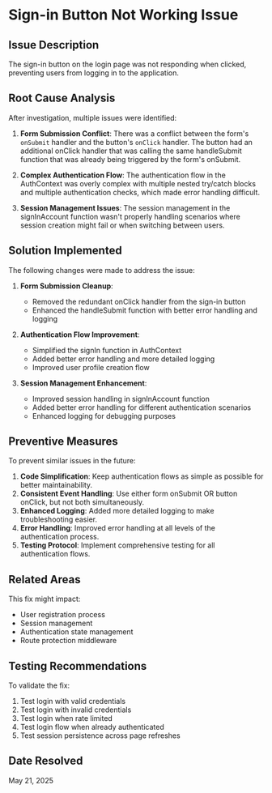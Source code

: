 # Sign-in Button Not Working Issue

## Issue Description
The sign-in button on the login page was not responding when clicked, preventing users from logging in to the application.

## Root Cause Analysis
After investigation, multiple issues were identified:

1. **Form Submission Conflict**: There was a conflict between the form's `onSubmit` handler and the button's `onClick` handler. The button had an additional onClick handler that was calling the same handleSubmit function that was already being triggered by the form's onSubmit.

2. **Complex Authentication Flow**: The authentication flow in the AuthContext was overly complex with multiple nested try/catch blocks and multiple authentication checks, which made error handling difficult.

3. **Session Management Issues**: The session management in the signInAccount function wasn't properly handling scenarios where session creation might fail or when switching between users.

## Solution Implemented
The following changes were made to address the issue:

1. **Form Submission Cleanup**:
   - Removed the redundant onClick handler from the sign-in button
   - Enhanced the handleSubmit function with better error handling and logging

2. **Authentication Flow Improvement**:
   - Simplified the signIn function in AuthContext
   - Added better error handling and more detailed logging
   - Improved user profile creation flow

3. **Session Management Enhancement**:
   - Improved session handling in signInAccount function
   - Added better error handling for different authentication scenarios
   - Enhanced logging for debugging purposes

## Preventive Measures
To prevent similar issues in the future:

1. **Code Simplification**: Keep authentication flows as simple as possible for better maintainability.
2. **Consistent Event Handling**: Use either form onSubmit OR button onClick, but not both simultaneously.
3. **Enhanced Logging**: Added more detailed logging to make troubleshooting easier.
4. **Error Handling**: Improved error handling at all levels of the authentication process.
5. **Testing Protocol**: Implement comprehensive testing for all authentication flows.

## Related Areas
This fix might impact:
- User registration process
- Session management
- Authentication state management
- Route protection middleware

## Testing Recommendations
To validate the fix:
1. Test login with valid credentials
2. Test login with invalid credentials
3. Test login when rate limited
4. Test login flow when already authenticated
5. Test session persistence across page refreshes

## Date Resolved
May 21, 2025